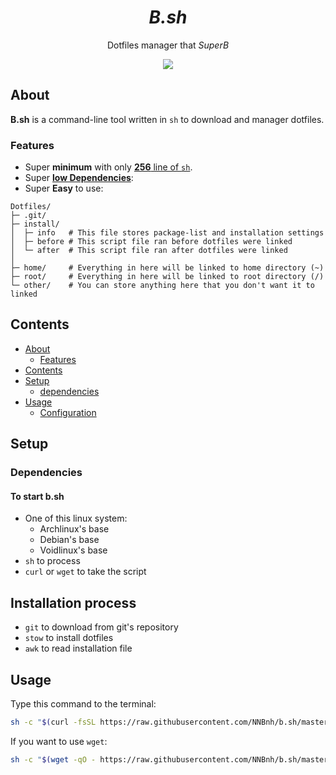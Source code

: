 <h1 align="center"><b><i>B.sh</i></b></h1>
<p align="center">Dotfiles manager that <i>SuperB</i></p>

<p align="center">
    <img src="image/logo.png">
</p>

## About
**B.sh** is a command-line tool written in `sh` to download and manager dotfiles. <br>

### Features
* Super **minimum** with only [**256** line of `sh`](b.sh).
* Super [**low Dependencies**](#dependencies):
* Super **Easy** to use:
```
Dotfiles/
├─ .git/
├─ install/
│  ├─ info   # This file stores package-list and installation settings
│  ├─ before # This script file ran before dotfiles were linked
│  └─ after  # This script file ran after dotfiles were linked
│
├─ home/     # Everything in here will be linked to home directory (~)
├─ root/     # Everything in here will be linked to root directory (/)
└─ other/    # You can store anything here that you don't want it to linked
```

## Contents
* [About](#about)
  * [Features](#features)
* [Contents](#contents)
* [Setup](#setup)
  * [dependencies](#dependencies)
* [Usage](#usage)
  * [Configuration](#configuration)

## Setup
### Dependencies
#### To start b.sh
* One of this linux system:
  * Archlinux's base
  * Debian's base
  * Voidlinux's base
* `sh` to process
* `curl` or `wget` to take the script

## Installation process
* `git` to download from git's repository
* `stow` to install dotfiles
* `awk` to read installation file

## Usage
Type this command to the terminal:
```sh
sh -c "$(curl -fsSL https://raw.githubusercontent.com/NNBnh/b.sh/master/b.sh)"
```
If you want to use `wget`:
```sh
sh -c "$(wget -qO - https://raw.githubusercontent.com/NNBnh/b.sh/master/b.sh)"
```
